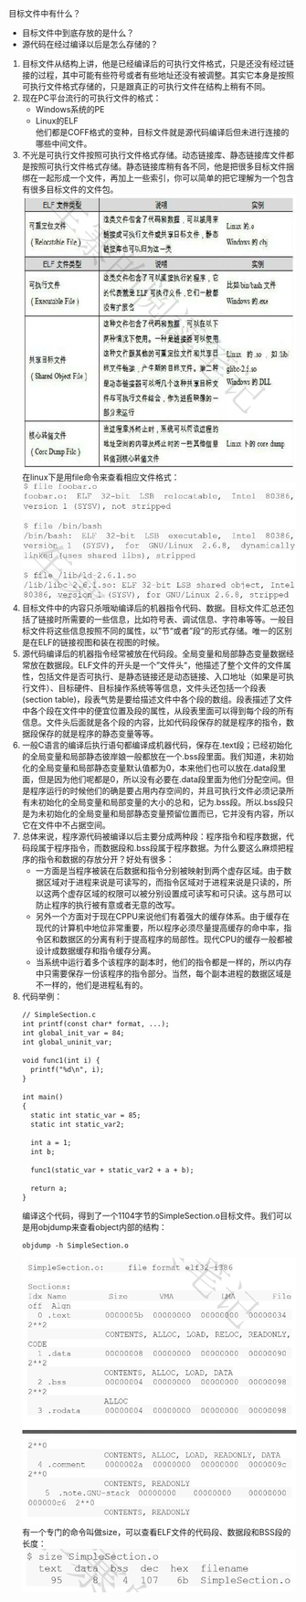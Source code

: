 目标文件中有什么？    
+ 目标文件中到底存放的是什么？    
+ 源代码在经过编译以后是怎么存储的？    
1.  目标文件从结构上讲，他是已经编译后的可执行文件格式，只是还没有经过链接的过程，其中可能有些符号或者有些地址还没有被调整。其实它本身是按照可执行文件格式存储的，只是跟真正的可执行文件在结构上稍有不同。    
2.  现在PC平台流行的可执行文件的格式：    
    + Windows系统的PE   
    + Linux的ELF    
    他们都是COFF格式的变种，目标文件就是源代码编译后但未进行连接的哪些中间文件。
3.  不光是可执行文件按照可执行文件格式存储。动态链接库、静态链接库文件都是按照可执行文件格式存储。静态链接库稍有各不同，他是把很多目标文件捆绑在一起形成一个文件，再加上一些索引，你可以简单的把它理解为一个包含有很多目标文件的文件包。    
		![../pictures/2.jpg](./pictures/2.jpg)    		
		在linux下是用file命令来查看相应文件格式：		    
		![../pictures/3.jpg](./pictures/3.jpg)		        
4.  目标文件中的内容只杀哦呦编译后的机器指令代码、数据。目标文件汇总还包括了链接时所需要的一些信息，比如符号表、调试信息、字符串等等。一般目标文件将这些信息按照不同的属性，以”节“或者”段“的形式存储。唯一的区别是在ELF的链接视图和装在视图的时候。   
5.  源代码编译后的机器指令经常被放在代码段。全局变量和局部静态变量数据经常放在数据段。ELF文件的开头是一个”文件头“，他描述了整个文件的文件属性，包括文件是否可执行、是静态链接还是动态链接、入口地址（如果是可执行文件）、目标硬件、目标操作系统等等信息，文件头还包括一个段表(section table)，段表气势是要给描述文件中各个段的数组。段表描述了文件中各个段在文件中的便宜位置及段的属性，从段表里面可以得到每个段的所有信息。文件头后面就是各个段的内容，比如代码段保存的就是程序的指令，数据段保存的就是程序的静态变量等等。   
6.  一般C语言的编译后执行语句都编译成机器代码，保存在.text段；已经初始化的全局变量和局部静态彼岸娘一般都放在一个.bss段里面。我们知道，未初始化的全局变量和局部静态变量默认值都为0，本来他们也可以放在.data段里面，但是因为他们呢都是0，所以没有必要在.data段里面为他们分配空间。但是程序运行的时候他们的确是要占用内存空间的，并且可执行文件必须记录所有未初始化的全局变量和局部变量的大小的总和，记为.bss段。所以.bss段只是为未初始化的全局变量和局部静态变量预留位置而已，它并没有内容，所以它在文件中不占据空间。   
7.  总体来说，程序源代码被编译以后主要分成两种段：程序指令和程序数据，代码段属于程序指令，而数据段和.bss段属于程序数据。为什么要这么麻烦把程序的指令和数据的存放分开？好处有很多：    
    + 一方面是当程序被装在后数据和指令分别被映射到两个虚存区域。由于数据区域对于进程来说是可读写的，而指令区域对于进程来说是只读的，所以这两个虚存区域的权限可以被分别设置成可读写和可只读。这与昂可以防止程序的执行被有意或者无意的改写。    
    + 另外一个方面对于现在CPPU来说他们有着强大的缓存体系。由于缓存在现代的计算机中地位非常重要，所以程序必须尽量提高缓存的命中率，指令区和数据区的分离有利于提高程序的局部性。现代CPU的缓存一般都被设计成数据缓存和指令缓存分离。    
    + 当系统中运行着多个该程序的副本时，他们的指令都是一样的，所以内存中只需要保存一份该程序的指令部分。当然，每个副本进程的数据区域是不一样的，他们是进程私有的。   
8.  代码举例：    
    ```
    // SimpleSection.c
    int printf(const char* format, ...);
    int global_init_var = 84;
    int global_uninit_var;

    void func1(int i) {
      printf("%d\n", i);
    }

    int main()
    {
      static int static_var = 85;
      static int static_var2;

      int a = 1;
      int b;

      func1(static_var + static_var2 + a + b);

      return a;
    }
    ```
    编译这个代码，得到了一个1104字节的SimpleSection.o目标文件。我们可以是用objdump来查看object内部的结构：   
    ```
    objdump -h SimpleSection.o

    ```
    ![./pictures/4.jpg](./pictures/4.jpg)   
    有一个专门的命令叫做size，可以查看ELF文件的代码段、数据段和BSS段的长度：    
    ![./pictures/5.jpg](./pictures/5.jpg)   
    
